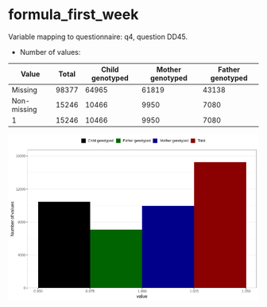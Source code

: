 # formula_first_week
Variable mapping to questionnaire: q4, question DD45.
- Number of values:

| Value | Total | Child genotyped | Mother genotyped | Father genotyped |
| ----- | ----- | --------------- | ---------------- | ---------------- |
| Missing | 98377 | 64965 | 61819 | 43138 |
| Non-missing | 15246 | 10466 | 9950 | 7080 |
| 1 | 15246 | 10466 | 9950 | 7080 |



![](formula_first_week_n.png)



